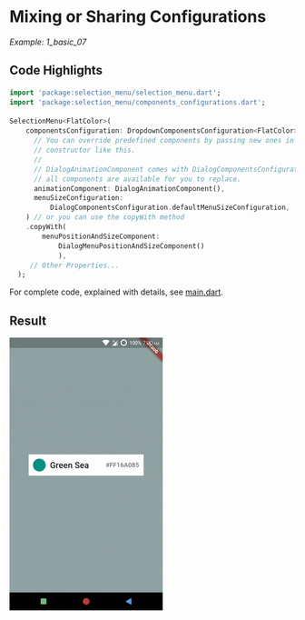 # Mixing or Sharing Configurations
*Example: 1_basic_07*

<!-- TODO add reference to docs -->

## Code Highlights

```dart
import 'package:selection_menu/selection_menu.dart';
import 'package:selection_menu/components_configurations.dart';

SelectionMenu<FlatColor>(
    componentsConfiguration: DropdownComponentsConfiguration<FlatColor>(
      // You can override predefined components by passing new ones in the
      // constructor like this.
      //
      // DialogAnimationComponent comes with DialogComponentsConfiguration
      // all components are available for you to replace.
      animationComponent: DialogAnimationComponent(),
      menuSizeConfiguration:
          DialogComponentsConfiguration.defaultMenuSizeConfiguration,
    ) // or you can use the copyWith method
    .copyWith(
        menuPositionAndSizeComponent:
            DialogMenuPositionAndSizeComponent()
            ),
     // Other Properties...
  );
```

For complete code, explained with details, see [main.dart](./main.dart).
## Result

![Result Gif](./1_07.gif)

